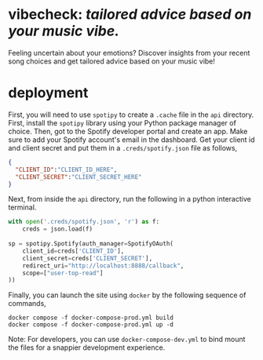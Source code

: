 # vibecheck: *tailored advice based on your music vibe.*
Feeling uncertain about your emotions? 
Discover insights from your recent song choices and get tailored advice based on your music vibe!

# deployment
First, you will need to use `spotipy` to create a `.cache` file in the `api`
directory. First, install the `spotipy` library using your Python package manager of choice.
Then, got to the Spotify developer portal and create an app. Make sure to add your Spotify account's email in the
dashboard. Get your client id and client secret
and put them in a `.creds/spotify.json` file as follows,
```json
{
  "CLIENT_ID":"CLIENT_ID_HERE",
  "CLIENT_SECRET":"CLIENT_SECRET_HERE"
}
```
Next, from inside the `api` directory, run the following in a python interactive terminal.
```py
with open('.creds/spotify.json', 'r') as f:
    creds = json.load(f)
    
sp = spotipy.Spotify(auth_manager=SpotifyOAuth(
    client_id=creds['CLIENT_ID'],
    client_secret=creds['CLIENT_SECRET'],
    redirect_uri="http://localhost:8888/callback", 
    scope=["user-top-read"]
))

```
Finally, you can launch the site using `docker` by the following sequence of commands,
```
docker compose -f docker-compose-prod.yml build
docker compose -f docker-compose-prod.yml up -d
```
Note: For developers, you can use `docker-compose-dev.yml` to bind mount the files for a snappier development experience. 
